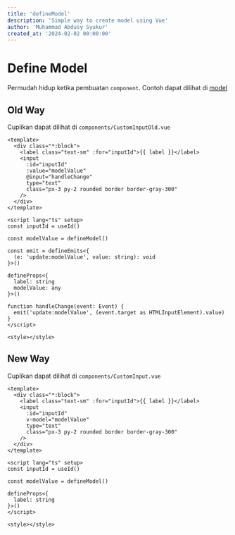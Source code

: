```yaml
---
title: 'defineModel'
description: 'Simple way to create model using Vue'
author: 'Muhammad Abdusy Syukur'
created_at: '2024-02-02 00:00:00'
---
```


# Define Model

Permudah hidup ketika pembuatan `component`. Contoh dapat dilihat di [model](/examples/model)

## Old Way

Cuplikan dapat dilihat di `components/CustomInputOld.vue`

```vue
<template>
  <div class="*:block">
    <label class="text-sm" :for="inputId">{{ label }}</label>
    <input
      :id="inputId"
      :value="modelValue"
      @input="handleChange"
      type="text"
      class="px-3 py-2 rounded border border-gray-300"
    />
  </div>
</template>

<script lang="ts" setup>
const inputId = useId()

const modelValue = defineModel()

const emit = defineEmits<{
  (e: 'update:modelValue', value: string): void
}>()

defineProps<{
  label: string
  modelValue: any
}>()

function handleChange(event: Event) {
  emit('update:modelValue', (event.target as HTMLInputElement).value)
}
</script>

<style></style>
```

## New Way

Cuplikan dapat dilihat di `components/CustomInput.vue`

```vue
<template>
  <div class="*:block">
    <label class="text-sm" :for="inputId">{{ label }}</label>
    <input
      :id="inputId"
      v-model="modelValue"
      type="text"
      class="px-3 py-2 rounded border border-gray-300"
    />
  </div>
</template>

<script lang="ts" setup>
const inputId = useId()

const modelValue = defineModel()

defineProps<{
  label: string
}>()
</script>

<style></style>
```
